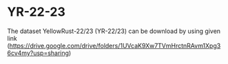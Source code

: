 # YR-22-23
The dataset YellowRust-22/23 (YR-22/23) can be download by using given link (https://drive.google.com/drive/folders/1UVcaK9Xw7TVmHrctnRAvm1Xpg36cv4my?usp=sharing)
